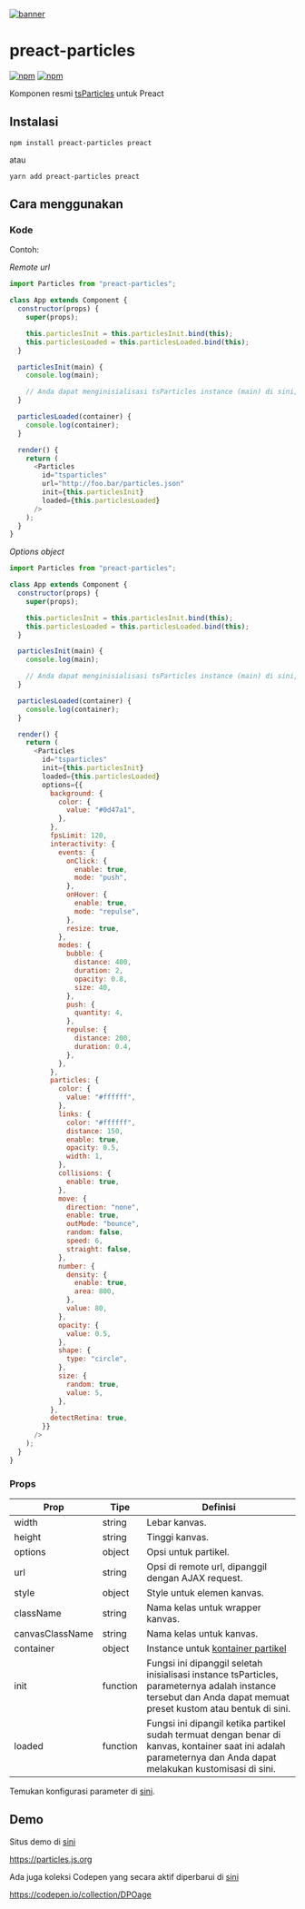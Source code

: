 [![banner](https://particles.js.org/images/banner3.png)](https://particles.js.org)

# preact-particles

[![npm](https://img.shields.io/npm/v/preact-particles)](https://www.npmjs.com/package/preact-particles) [![npm](https://img.shields.io/npm/dm/preact-particles)](https://www.npmjs.com/package/preact-particles)

Komponen resmi [tsParticles](https://github.com/matteobruni/tsparticles) untuk Preact

## Instalasi

```shell
npm install preact-particles preact
```

atau

```shell
yarn add preact-particles preact
```

## Cara menggunakan

### Kode

Contoh:

_Remote url_

```javascript
import Particles from "preact-particles";

class App extends Component {
  constructor(props) {
    super(props);

    this.particlesInit = this.particlesInit.bind(this);
    this.particlesLoaded = this.particlesLoaded.bind(this);
  }

  particlesInit(main) {
    console.log(main);

    // Anda dapat menginisialisasi tsParticles instance (main) di sini, menambahkan bentuk kustom atau preset
  }

  particlesLoaded(container) {
    console.log(container);
  }

  render() {
    return (
      <Particles
        id="tsparticles"
        url="http://foo.bar/particles.json"
        init={this.particlesInit}
        loaded={this.particlesLoaded}
      />
    );
  }
}
```

_Options object_

```javascript
import Particles from "preact-particles";

class App extends Component {
  constructor(props) {
    super(props);

    this.particlesInit = this.particlesInit.bind(this);
    this.particlesLoaded = this.particlesLoaded.bind(this);
  }

  particlesInit(main) {
    console.log(main);

    // Anda dapat menginisialisasi tsParticles instance (main) di sini, menambahkan bentuk kustom atau preset
  }

  particlesLoaded(container) {
    console.log(container);
  }

  render() {
    return (
      <Particles
        id="tsparticles"
        init={this.particlesInit}
        loaded={this.particlesLoaded}
        options={{
          background: {
            color: {
              value: "#0d47a1",
            },
          },
          fpsLimit: 120,
          interactivity: {
            events: {
              onClick: {
                enable: true,
                mode: "push",
              },
              onHover: {
                enable: true,
                mode: "repulse",
              },
              resize: true,
            },
            modes: {
              bubble: {
                distance: 400,
                duration: 2,
                opacity: 0.8,
                size: 40,
              },
              push: {
                quantity: 4,
              },
              repulse: {
                distance: 200,
                duration: 0.4,
              },
            },
          },
          particles: {
            color: {
              value: "#ffffff",
            },
            links: {
              color: "#ffffff",
              distance: 150,
              enable: true,
              opacity: 0.5,
              width: 1,
            },
            collisions: {
              enable: true,
            },
            move: {
              direction: "none",
              enable: true,
              outMode: "bounce",
              random: false,
              speed: 6,
              straight: false,
            },
            number: {
              density: {
                enable: true,
                area: 800,
              },
              value: 80,
            },
            opacity: {
              value: 0.5,
            },
            shape: {
              type: "circle",
            },
            size: {
              random: true,
              value: 5,
            },
          },
          detectRetina: true,
        }}
      />
    );
  }
}
```

### Props

| Prop            | Tipe     | Definisi                                                                                                                                          |
| --------------- | -------- | --------------------------------------------------------------------------------------------------------------------------------------------------- |
| width           | string   | Lebar kanvas.                                                                                                                            |
| height          | string   | Tinggi kanvas.                                                                                                                           |
| options         | object   | Opsi untuk partikel.                                                                                                              |
| url             | string   | Opsi di remote url, dipanggil dengan AJAX request.                                                                                                |
| style           | object   | Style untuk elemen kanvas.                                                                                                                    |
| className       | string   | Nama kelas untuk wrapper kanvas.                                                                                                               |
| canvasClassName | string   | Nama kelas untuk kanvas.                                                                                                                       |
| container       | object   |  Instance untuk [kontainer partikel](https://particles.js.org/docs/modules/_core_container_.html)                                              |
| init            | function | Fungsi ini dipanggil seletah inisialisasi instance tsParticles, parameternya adalah instance tersebut dan Anda dapat memuat preset kustom atau bentuk di sini. |
| loaded          | function |  Fungsi ini dipangil ketika partikel sudah termuat dengan benar di kanvas, kontainer saat ini adalah parameternya dan Anda dapat melakukan kustomisasi di sini.         |

Temukan konfigurasi parameter di [sini](https://particles.js.org).

## Demo

Situs demo di [sini](https://particles.js.org)

<https://particles.js.org>

Ada juga koleksi Codepen yang secara aktif diperbarui di [sini](https://codepen.io/collection/DPOage)

<https://codepen.io/collection/DPOage>
